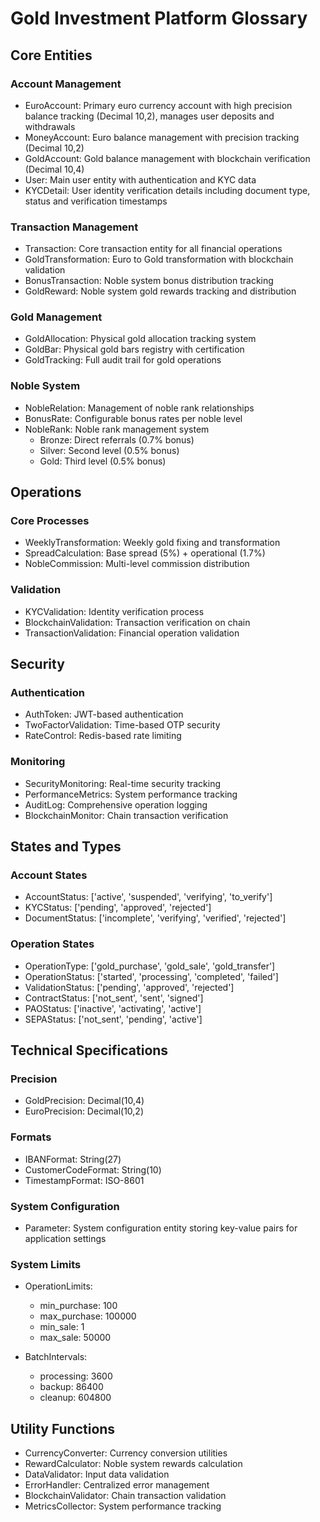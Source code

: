 
# Gold Investment Platform Glossary

## Core Entities

### Account Management
- EuroAccount: Primary euro currency account with high precision balance tracking (Decimal 10,2), manages user deposits and withdrawals
- MoneyAccount: Euro balance management with precision tracking (Decimal 10,2)
- GoldAccount: Gold balance management with blockchain verification (Decimal 10,4)
- User: Main user entity with authentication and KYC data
- KYCDetail: User identity verification details including document type, status and verification timestamps

### Transaction Management
- Transaction: Core transaction entity for all financial operations
- GoldTransformation: Euro to Gold transformation with blockchain validation
- BonusTransaction: Noble system bonus distribution tracking
- GoldReward: Noble system gold rewards tracking and distribution

### Gold Management
- GoldAllocation: Physical gold allocation tracking system
- GoldBar: Physical gold bars registry with certification
- GoldTracking: Full audit trail for gold operations

### Noble System
- NobleRelation: Management of noble rank relationships
- BonusRate: Configurable bonus rates per noble level
- NobleRank: Noble rank management system
  - Bronze: Direct referrals (0.7% bonus)
  - Silver: Second level (0.5% bonus)
  - Gold: Third level (0.5% bonus)

## Operations

### Core Processes
- WeeklyTransformation: Weekly gold fixing and transformation
- SpreadCalculation: Base spread (5%) + operational (1.7%)
- NobleCommission: Multi-level commission distribution

### Validation
- KYCValidation: Identity verification process
- BlockchainValidation: Transaction verification on chain
- TransactionValidation: Financial operation validation

## Security

### Authentication
- AuthToken: JWT-based authentication
- TwoFactorValidation: Time-based OTP security
- RateControl: Redis-based rate limiting

### Monitoring
- SecurityMonitoring: Real-time security tracking
- PerformanceMetrics: System performance tracking
- AuditLog: Comprehensive operation logging
- BlockchainMonitor: Chain transaction verification

## States and Types

### Account States
- AccountStatus: ['active', 'suspended', 'verifying', 'to_verify']
- KYCStatus: ['pending', 'approved', 'rejected']
- DocumentStatus: ['incomplete', 'verifying', 'verified', 'rejected']

### Operation States
- OperationType: ['gold_purchase', 'gold_sale', 'gold_transfer']
- OperationStatus: ['started', 'processing', 'completed', 'failed']
- ValidationStatus: ['pending', 'approved', 'rejected']
- ContractStatus: ['not_sent', 'sent', 'signed']
- PAOStatus: ['inactive', 'activating', 'active']
- SEPAStatus: ['not_sent', 'pending', 'active']

## Technical Specifications

### Precision
- GoldPrecision: Decimal(10,4)
- EuroPrecision: Decimal(10,2)

### Formats
- IBANFormat: String(27)
- CustomerCodeFormat: String(10)
- TimestampFormat: ISO-8601

### System Configuration
- Parameter: System configuration entity storing key-value pairs for application settings

### System Limits
- OperationLimits:
  - min_purchase: 100
  - max_purchase: 100000
  - min_sale: 1
  - max_sale: 50000

- BatchIntervals:
  - processing: 3600
  - backup: 86400
  - cleanup: 604800

## Utility Functions
- CurrencyConverter: Currency conversion utilities
- RewardCalculator: Noble system rewards calculation
- DataValidator: Input data validation
- ErrorHandler: Centralized error management
- BlockchainValidator: Chain transaction validation
- MetricsCollector: System performance tracking
